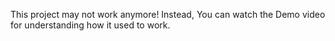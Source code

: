 This project may not work anymore! Instead, You can watch the Demo video for understanding how it used to work.
